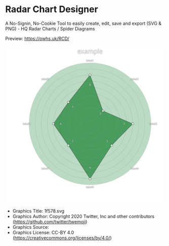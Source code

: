 # Radar Chart Designer

A No-Signin, No-Cookie Tool to easily create, edit, save and export (SVG & PNG) - HQ Radar Charts / Spider Diagrams

Preview: https://owhs.uk/RCD/

![exported svg](https://github.com/owhs/radar-chart-designer/raw/main/example.svg?raw=true)










- Graphics Title: 1f578.svg
- Graphics Author: Copyright 2020 Twitter, Inc and other contributors (https://github.com/twitter/twemoji)
- Graphics Source: 
- Graphics License: CC-BY 4.0 (https://creativecommons.org/licenses/by/4.0/)
